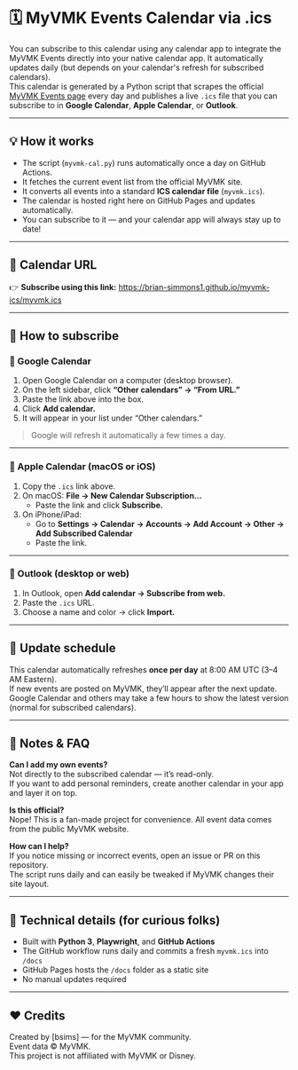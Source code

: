 # 🗓️ MyVMK Events Calendar via .ics

You can subscribe to this calendar using any calendar app to integrate the MyVMK Events directly into your native calendar app. It automatically updates daily (but depends on your calendar's refresh for subscribed calendars).  
This calendar is generated by a Python script that scrapes the official [MyVMK Events page](https://www.myvmk.com/events) every day and publishes a live `.ics` file that you can subscribe to in **Google Calendar**, **Apple Calendar**, or **Outlook**.

---

## 💡 How it works

- The script (`myvmk-cal.py`) runs automatically once a day on GitHub Actions.
- It fetches the current event list from the official MyVMK site.
- It converts all events into a standard **ICS calendar file** (`myvmk.ics`).
- The calendar is hosted right here on GitHub Pages and updates automatically.
- You can subscribe to it — and your calendar app will always stay up to date!

---

## 📅 Calendar URL

👉 **Subscribe using this link:**  https://brian-simmons1.github.io/myvmk-ics/myvmk.ics

---

## 🧭 How to subscribe

### 📱 Google Calendar
1. Open Google Calendar on a computer (desktop browser).
2. On the left sidebar, click **“Other calendars” → “From URL.”**
3. Paste the link above into the box.
4. Click **Add calendar.**
5. It will appear in your list under “Other calendars.”

> Google will refresh it automatically a few times a day.

---

### 🍎 Apple Calendar (macOS or iOS)
1. Copy the `.ics` link above.
2. On macOS: **File → New Calendar Subscription…**
   - Paste the link and click **Subscribe.**
3. On iPhone/iPad:  
   - Go to **Settings → Calendar → Accounts → Add Account → Other → Add Subscribed Calendar**  
   - Paste the link.

---

### 💼 Outlook (desktop or web)
1. In Outlook, open **Add calendar → Subscribe from web.**
2. Paste the `.ics` URL.
3. Choose a name and color → click **Import.**

---

## 🔄 Update schedule

This calendar automatically refreshes **once per day** at 8:00 AM UTC (3–4 AM Eastern).  
If new events are posted on MyVMK, they’ll appear after the next update.  
Google Calendar and others may take a few hours to show the latest version (normal for subscribed calendars).

---

## 🧠 Notes & FAQ

**Can I add my own events?**  
Not directly to the subscribed calendar — it’s read-only.  
If you want to add personal reminders, create another calendar in your app and layer it on top.

**Is this official?**  
Nope! This is a fan-made project for convenience. All event data comes from the public MyVMK website.

**How can I help?**  
If you notice missing or incorrect events, open an issue or PR on this repository.  
The script runs daily and can easily be tweaked if MyVMK changes their site layout.

---

## 🧰 Technical details (for curious folks)

- Built with **Python 3**, **Playwright**, and **GitHub Actions**
- The GitHub workflow runs daily and commits a fresh `myvmk.ics` into `/docs`
- GitHub Pages hosts the `/docs` folder as a static site  
- No manual updates required 

---

## ❤️ Credits

Created by [bsims] — for the MyVMK community.  
Event data © MyVMK.  
This project is not affiliated with MyVMK or Disney.
